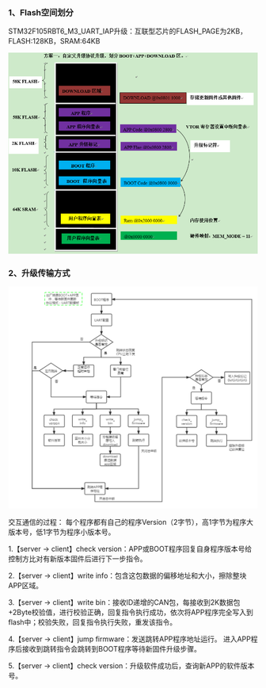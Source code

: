 ### 1、Flash空间划分

STM32F105RBT6_M3_UART_IAP升级：互联型芯片的FLASH_PAGE为2KB，FLASH:128KB，SRAM:64KB

![image-20211025084528692](通信协议.assets/image-20211025084528692.png)



### 2、升级传输方式

![UART_IAP（boot+app+download）](通信协议.assets/UART_IAP（boot+app+download）.png)

交互通信的过程： 每个程序都有自己的程序Version（2字节），高1字节为程序大版本号，低1字节为程序小版本号。

1.【server -> client】check version：APP或BOOT程序回复自身程序版本号给控制方比对有新版本固件后进行下一步指令。

2.【server -> client】write info：包含这包数据的偏移地址和大小，擦除整块APP区域。

3.【server -> client】write bin：接收ID递增的CAN包，每接收到2K数据包+2Byte校验值，进行校验正确，回复指令执行成功，依次将APP程序完全写入到flash中；校验失败，回复指令执行失败，重发该指令。

4.【server -> client】jump firmware：发送跳转APP程序地址运行。 进入APP程序后接收到跳转指令会跳转到BOOT程序等待新固件升级步骤。

5.【server -> client】check version：升级软件成功后，查询新APP的软件版本号。
